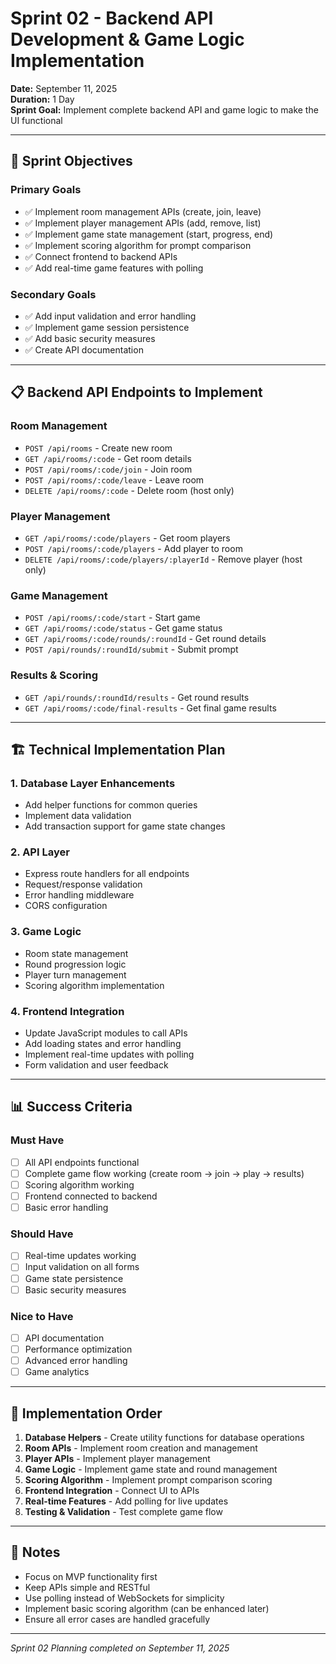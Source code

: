 # Sprint 02 - Backend API Development & Game Logic Implementation

**Date:** September 11, 2025  
**Duration:** 1 Day  
**Sprint Goal:** Implement complete backend API and game logic to make the UI functional

---

## 🎯 Sprint Objectives

### Primary Goals
- ✅ Implement room management APIs (create, join, leave)
- ✅ Implement player management APIs (add, remove, list)
- ✅ Implement game state management (start, progress, end)
- ✅ Implement scoring algorithm for prompt comparison
- ✅ Connect frontend to backend APIs
- ✅ Add real-time game features with polling

### Secondary Goals
- ✅ Add input validation and error handling
- ✅ Implement game session persistence
- ✅ Add basic security measures
- ✅ Create API documentation

---

## 📋 Backend API Endpoints to Implement

### Room Management
- `POST /api/rooms` - Create new room
- `GET /api/rooms/:code` - Get room details
- `POST /api/rooms/:code/join` - Join room
- `POST /api/rooms/:code/leave` - Leave room
- `DELETE /api/rooms/:code` - Delete room (host only)

### Player Management
- `GET /api/rooms/:code/players` - Get room players
- `POST /api/rooms/:code/players` - Add player to room
- `DELETE /api/rooms/:code/players/:playerId` - Remove player (host only)

### Game Management
- `POST /api/rooms/:code/start` - Start game
- `GET /api/rooms/:code/status` - Get game status
- `GET /api/rooms/:code/rounds/:roundId` - Get round details
- `POST /api/rounds/:roundId/submit` - Submit prompt

### Results & Scoring
- `GET /api/rounds/:roundId/results` - Get round results
- `GET /api/rooms/:code/final-results` - Get final game results

---

## 🏗️ Technical Implementation Plan

### 1. Database Layer Enhancements
- Add helper functions for common queries
- Implement data validation
- Add transaction support for game state changes

### 2. API Layer
- Express route handlers for all endpoints
- Request/response validation
- Error handling middleware
- CORS configuration

### 3. Game Logic
- Room state management
- Round progression logic
- Player turn management
- Scoring algorithm implementation

### 4. Frontend Integration
- Update JavaScript modules to call APIs
- Add loading states and error handling
- Implement real-time updates with polling
- Form validation and user feedback

---

## 📊 Success Criteria

### Must Have
- [ ] All API endpoints functional
- [ ] Complete game flow working (create room → join → play → results)
- [ ] Scoring algorithm working
- [ ] Frontend connected to backend
- [ ] Basic error handling

### Should Have
- [ ] Real-time updates working
- [ ] Input validation on all forms
- [ ] Game state persistence
- [ ] Basic security measures

### Nice to Have
- [ ] API documentation
- [ ] Performance optimization
- [ ] Advanced error handling
- [ ] Game analytics

---

## 🚀 Implementation Order

1. **Database Helpers** - Create utility functions for database operations
2. **Room APIs** - Implement room creation and management
3. **Player APIs** - Implement player management
4. **Game Logic** - Implement game state and round management
5. **Scoring Algorithm** - Implement prompt comparison scoring
6. **Frontend Integration** - Connect UI to APIs
7. **Real-time Features** - Add polling for live updates
8. **Testing & Validation** - Test complete game flow

---

## 📝 Notes

- Focus on MVP functionality first
- Keep APIs simple and RESTful
- Use polling instead of WebSockets for simplicity
- Implement basic scoring algorithm (can be enhanced later)
- Ensure all error cases are handled gracefully

---

*Sprint 02 Planning completed on September 11, 2025*
